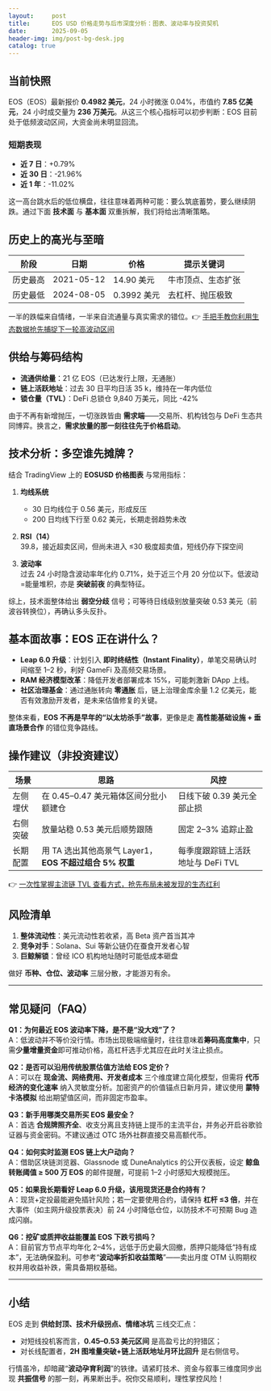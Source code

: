 ```yaml
---
layout:     post
title:      EOS USD 价格走势与后市深度分析：图表、波动率与投资契机
date:       2025-09-05
header-img: img/post-bg-desk.jpg
catalog: true
---
```


## 当前快照  
EOS（EOS）最新报价 **0.4982 美元**，24 小时微涨 0.04%，市值约 **7.85 亿美元**，24 小时成交量为 **236 万美元**。从这三个核心指标可以初步判断：EOS 目前处于低频波动区间，大资金尚未明显回流。

### 短期表现
- **近 7 日**：+0.79%  
- **近 30 日**：-21.96%  
- **近 1 年**：-11.02%  

这一高台跳水后的低位横盘，往往意味着两种可能：要么筑底蓄势，要么继续阴跌。通过下面 **技术面** 与 **基本面** 双重拆解，我们将给出清晰策略。

## 历史上的高光与至暗
| 阶段 | 日期 | 价格 | 提示关键词 |
|---|---|---|---|
| 历史最高 | 2021-05-12 | 14.90 美元 | 牛市顶点、生态扩张 |
| 历史最低 | 2024-08-05 | 0.3992 美元 | 去杠杆、抛压极致 |

一半的跌幅来自情绪，一半来自流通量与真实需求的错位。👉 [手把手教你利用生态数据抢先捕捉下一轮高波动区间](https://okxdog.com/)

## 供给与筹码结构
- **流通供给量**：21 亿 EOS（已达发行上限，无通胀）  
- **链上活跃地址**：过去 30 日平均日活 35 k，维持在一年内低位  
- **锁仓量（TVL）**：DeFi 总锁仓 9,840 万美元，同比 -42%  

由于不再有新增抛压，一切涨跌皆由 **需求端**——交易所、机构钱包与 DeFi 生态共同博弈。换言之，**需求放量的那一刻往往先于价格启动**。

## 技术分析：多空谁先摊牌？
结合 TradingView 上的 **EOSUSD 价格图表** 与常用指标：

1. **均线系统**  
   - 30 日均线位于 0.56 美元，形成反压  
   - 200 日均线下行至 0.62 美元，长期走弱趋势未改  

2. **RSI（14）**  
   39.8，接近超卖区间，但尚未进入 ≤30 极度超卖值，短线仍存下探空间  

3. **波动率**  
   过去 24 小时隐含波动率年化约 0.71%，处于近三个月 20 分位以下。低波动=能量堆积，亦是 **突破前夜** 的典型特征。

综上，技术面整体给出 **弱空分歧** 信号；可等待日线级别放量突破 0.53 美元（前波谷转换位），再确认多头反扑。

## 基本面故事：EOS 正在讲什么？
- **Leap 6.0 升级**：计划引入 **即时终结性（Instant Finality）**，单笔交易确认时间缩至 1–2 秒，利好 GameFi 及高频交易场景。  
- **RAM 经济模型改革**：降低开发者部署成本 15%，可能刺激新 DApp 上线。  
- **社区治理基金**：通过通胀转向 **零通胀** 后，链上治理金库余量 1.2 亿美元，能否有效激励开发者，是未来估值修复的关键。  

整体来看，**EOS 不再是早年的“以太坊杀手”故事**，更像是走 **高性能基础设施 + 垂直场景合作** 的错位竞争路线。  

## 操作建议（非投资建议）
| 场景 | 思路 | 风控 |
|---|---|---|
| 左侧埋伏 | 在 0.45–0.47 美元箱体区间分批小额建仓 | 日线下破 0.39 美元全部止损 |
| 右侧突破 | 放量站稳 0.53 美元后顺势跟随 | 固定 2–3% 追踪止盈 |
| 长期配置 | 用 TA 选出其他高景气 Layer1，**EOS 不超过组合 5% 权重** | 每季度跟踪链上活跃地址与 DeFi TVL |

👉 [一次性掌握主流链 TVL 查看方式，抢先布局未被发现的生态红利](https://okxdog.com/)

## 风险清单
1. **整体流动性**：美元流动性若收紧，高 Beta 资产首当其冲  
2. **竞争对手**：Solana、Sui 等新公链仍在蚕食开发者心智  
3. **巨鲸解锁**：曾经 ICO 机构地址随时可能低成本砸盘  

做好 **币种、仓位、波动率** 三层分散，才能游刃有余。

---

## 常见疑问（FAQ）

**Q1：为何最近 EOS 波动率下降，是不是“没大戏”了？**  
A：低波动并不等价没行情。市场出现极端缩量时，往往意味着**筹码高度集中**，只需**少量增量资金**即可推动价格，高杠杆选手尤其应在此时关注止损点。

**Q2：是否可以沿用传统股票估值方法给 EOS 定价？**  
A：可以在 **现金流、网络费用、开发者成本** 三个维度建立简化模型，但需将 **代币经济的变化速率** 纳入灵敏度分析。加密资产的价值锚点日新月异，建议使用 **蒙特卡洛模拟** 给出期望值区间，而非固定市盈率。

**Q3：新手用哪类交易所买 EOS 最安全？**  
A：首选 **合规牌照齐全**、收支分离且支持链上提币的主流平台，并务必开启谷歌验证器与资金密码。不建议通过 OTC 场外社群直接交易高额代币。

**Q4：如何实时监测 EOS 链上大户动向？**  
A：借助区块链浏览器、Glassnode 或 DuneAnalytics 的公开仪表板，设定 **鲸鱼转账阈值 ≥ 500 万 EOS** 的邮件提醒，可提前 1–2 小时感知大规模抛压。

**Q5：如果我长期看好 Leap 6.0 升级，该用现货还是合约持有？**  
A：现货+定投最能避免插针风险；若一定要使用合约，请保持 **杠杆 ≤3 倍**，并在大事件（如主网升级投票表决）前 24 小时降低仓位，以防技术不可预期 Bug 造成闪崩。

**Q6：挖矿或质押收益能覆盖 EOS 下跌亏损吗？**  
A：目前官方节点平均年化 2–4%，远低于历史最大回撤，质押只能降低“持有成本”，无法确保盈利。可参考“**波动率折扣收益策略**”——卖出月度 OTM 认购期权权并用收益补跌，需具备期权基础。

---

## 小结  
EOS 走到 **供给封顶、技术升级拐点、情绪冰坑** 三线交汇点：  
- 对短线投机客而言，**0.45–0.53 美元区间** 是高盈亏比的狩猎区；  
- 对长线配置者，**2H 图堆量突破+链上活跃地址月环比回升** 是右侧信号。  

行情虽冷，却暗藏“**波动孕育利润**”的铁律。请紧盯技术、资金与叙事三维度同步出现 **共振信号** 的那一刻，再果断出手。祝你交易顺利，理性掌控风险！